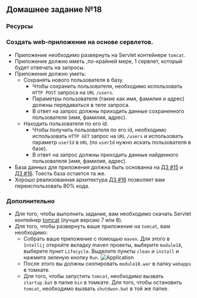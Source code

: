 ## Домашнее задание №18

### Ресурсы

### Создать web-приложение на основе сервлетов.
 * Приложение необходимо развернуть на Servlet контейнере `tomcat`.
 * Приложение должно иметь ,по-крайней мере, 1 сервлет, который будет отвечать на запросы.
 * Приложение должно уметь:
   * Сохранять нового пользователя в базу.
     + Чтобы сохранить пользователя, необходимо использовать `HTTP POST` запроса на `URL`
     `/users`.
     + Параметры пользователя (такие как имя, фамилия и адрес) должны передаваться в теле запроса.
     + В ответ на запрос должны приходить данные сохраненного пользователя (имя, фамилия, адрес).
   * Находить пользователя по его id.
     + Чтобы получить пользователя по его id, необходимо использовать `HTTP GET` запрос на `URL` `/users`
    и использовать параметр `userId` в `URL` (по `userId` нужно искать пользователя в базе).
     + В ответ на запрос должны приходить данные найденного пользователя (имя, фамилия, адрес).
 * База данных для приложения должна быть основанна на [ДЗ #15](https://github.com/rxn1d/courses-2-2016/blob/master/module15/module_15_home_work.md)
 и [ДЗ #16](https://github.com/rxn1d/courses-2-2016/blob/master/module16/module_16_home_work.md). Тоесть база остается та же.
 * Хорошо реализованная архитектура [ДЗ #16](https://github.com/rxn1d/courses-2-2016/blob/master/module16/module_16_home_work.md)
 позволяет вам переиспользовать 80% кода.

### Дополнительно
 * Для того, чтобы выполнить задание, вам необходимо скачать Servlet контейнер [tomcat](http://tomcat.apache.org/) (лучше версию 7 или 8).
 * Для того, чтобы развернуть ваше приложение на `tomcat`, вам необходимо:
   * Собрать ваше приложение с помощью `maven`. Для этого в `Intellij` откройте вкладку maven проекты, выберите `module18`, выберите пункт `Lifecycle`.
   Выделите пункты `clean` и `install` и нажмите зеленую кнопку `Run`.
   ![](https://github.com/rxn1d/courses-2-2016/blob/master/module18/maven.png "Application")
   * После этого вы должны скопировать `module18.war` в папку `webapps` в томкате.
   * Для того, чтобы запустить `tomcat`, необходимо вызвать `startup.bat` в папке `bin` в томкате. Для того, чтобы остановить
   `tomcat`, необходимо вызвать `shutdwon.bat` в той же папке.

